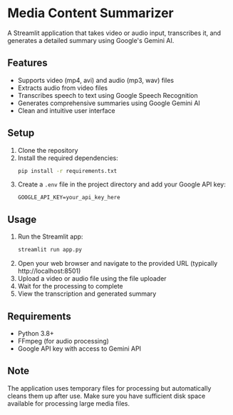 # Media Content Summarizer

A Streamlit application that takes video or audio input, transcribes it, and generates a detailed summary using Google's Gemini AI.

## Features

- Supports video (mp4, avi) and audio (mp3, wav) files
- Extracts audio from video files
- Transcribes speech to text using Google Speech Recognition
- Generates comprehensive summaries using Google Gemini AI
- Clean and intuitive user interface

## Setup

1. Clone the repository
2. Install the required dependencies:
   ```bash
   pip install -r requirements.txt
   ```
3. Create a `.env` file in the project directory and add your Google API key:
   ```
   GOOGLE_API_KEY=your_api_key_here
   ```

## Usage

1. Run the Streamlit app:
   ```bash
   streamlit run app.py
   ```
2. Open your web browser and navigate to the provided URL (typically http://localhost:8501)
3. Upload a video or audio file using the file uploader
4. Wait for the processing to complete
5. View the transcription and generated summary

## Requirements

- Python 3.8+
- FFmpeg (for audio processing)
- Google API key with access to Gemini API

## Note

The application uses temporary files for processing but automatically cleans them up after use. Make sure you have sufficient disk space available for processing large media files. 
